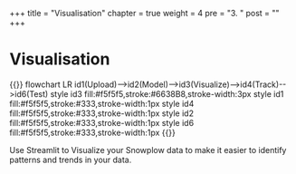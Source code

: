 +++
title = "Visualisation"
chapter = true
weight = 4
pre = "3. "
post = ""
+++

<!-- ### Chapter 3 -->

# Visualisation

{{<mermaid>}}
flowchart LR
    id1(Upload)-->id2(Model)-->id3(Visualize)-->id4(Track)-->id6(Test)
    style id3 fill:#f5f5f5,stroke:#6638B8,stroke-width:3px
    style id1 fill:#f5f5f5,stroke:#333,stroke-width:1px
    style id4 fill:#f5f5f5,stroke:#333,stroke-width:1px
    style id2 fill:#f5f5f5,stroke:#333,stroke-width:1px
    style id6 fill:#f5f5f5,stroke:#333,stroke-width:1px
{{</mermaid >}}

Use Streamlit to Visualize your Snowplow data to make it easier to identify patterns and trends in your data.
